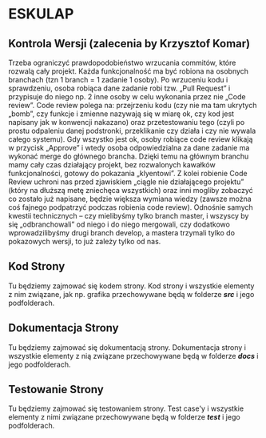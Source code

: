 # ESKULAP


## Kontrola Wersji (zalecenia by Krzysztof Komar)
  Trzeba ograniczyć prawdopodobieństwo wrzucania commitów, które rozwalą cały projekt.
Każda funkcjonalność ma być robiona na osobnych branchach (tzn 1 branch = 1
zadanie 1 osoby). Po wrzuceniu kodu i sprawdzeniu, osoba robiąca dane zadanie robi tzw. „Pull
Request” i przypisuje do niego np. 2 inne osoby w celu wykonania przez nie „Code review”. Code
review polega na: przejrzeniu kodu (czy nie ma tam ukrytych „bomb”, czy funkcje i zmienne
nazywają się w miarę ok, czy kod jest napisany jak w konwencji nakazano) oraz przetestowaniu tego
(czyli po prostu odpaleniu danej podstronki, przeklikanie czy działa i czy nie wywala całego systemu).
Gdy wszystko jest ok, osoby robiące code review klikają w przycisk „Approve” i wtedy osoba
odpowiedzialna za dane zadanie ma wykonać merge do głównego brancha.
Dzięki temu na głównym branchu mamy cały czas działający projekt, bez rozwalonych kawałków
funkcjonalności, gotowy do pokazania „klyentowi”.
Z kolei robienie Code Review uchroni nas przed zjawiskiem „ciągle nie działającego projektu”
(który na dłuższą metę zniechęca wszystkich) oraz inni mogliby zobaczyć co zostało już napisane,
będzie większa wymiana wiedzy (zawsze można coś fajnego podpatrzyć podczas robienia code
review).
  Odnośnie samych kwestii technicznych – czy mielibyśmy tylko branch master, i wszyscy by się
„odbranchowali” od niego i do niego mergowali, czy dodatkowo wprowadzilibyśmy drugi branch
develop, a mastera trzymali tylko do pokazowych wersji, to już zależy tylko od nas.

## Kod Strony
  Tu będziemy zajmować się kodem strony. Kod strony i wszystkie elementy z nim związane,
jak np. grafika przechowywane będą w folderze **_src_** i jego podfolderach.

## Dokumentacja Strony
  Tu będziemy zajmować się dokumentacją strony. Dokumentacja strony i wszystkie elementy z nią związane
przechowywane będą w folderze **_docs_** i jego podfolderach.

## Testowanie Strony
  Tu będziemy zajmować się testowaniem strony. Test case'y i wszystkie elementy z nimi związane
przechowywane będą w folderze **_test_** i jego podfolderach.
  
